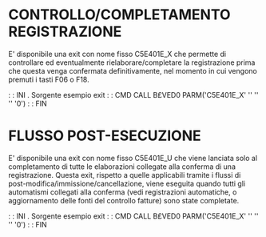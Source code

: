 # CONTROLLO/COMPLETAMENTO REGISTRAZIONE
E' disponibile una exit con nome fisso C5E401E_X che permette di controllare ed eventualmente rielaborare/completare la registrazione prima che questa venga confermata definitivamente, nel momento in cui vengono premuti i tasti F06 o F18.

 :  : INI . Sorgente esempio exit
 :  : CMD CALL B£VED0 PARM('C5E401E_X' '' '' '' '0')
 :  : FIN

# FLUSSO POST-ESECUZIONE
E' disponibile una exit con nome fisso C5E401E_U che viene lanciata solo al completamento di tutte le elaborazioni collegate alla conferma di una registrazione. Questa exit, rispetto a quelle applicabili tramite i flussi di post-modifica/immissione/cancellazione, viene eseguita quando tutti gli automatismi collegati alla conferma (vedi registrazioni automatiche, o aggiornamento delle fonti del controllo fatture) sono state completate.

 :  : INI . Sorgente esempio exit
 :  : CMD CALL B£VED0 PARM('C5E401E_X' '' '' '' '0')
 :  : FIN
